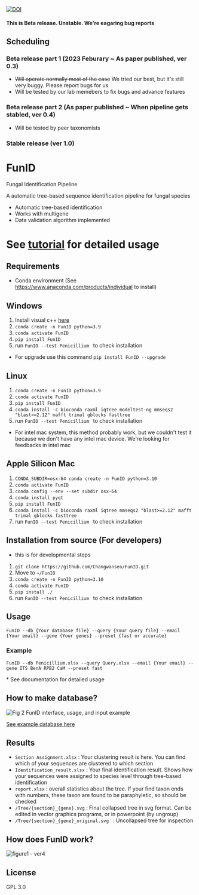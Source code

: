[![DOI](https://zenodo.org/badge/588465720.svg)](https://zenodo.org/doi/10.5281/zenodo.10714946)

#### This is Beta release. Unstable. We're eagaring bug reports

## Scheduling
### Beta release part 1 (2023 Feburary ~ As paper published, ver 0.3)
- ~~Will operate normally most of the case~~ We tried our best, but it's still very buggy. Please report bugs for us
- Will be tested by our lab memebers to fix bugs and advance features

### Beta release part 2 (As paper published ~ When pipeline gets stabled, ver 0.4)
- Will be tested by peer taxonomists

### Stable release (ver 1.0)




# FunID
Fungal Identification Pipeline

A automatic tree-based sequence identification pipeline for fungal species

- Automatic tree-based identification
- Works with multigene
- Data validation algorithm implemented


# See [tutorial](https://github.com/Changwanseo/FunID/blob/main/tutorial/tutorial.md) for detailed usage


## Requirements
- Conda environment (See https://www.anaconda.com/products/individual to install)

<!--
## Installation with conda (May not work with Linux or Mac)
1. ```conda create -n FunID python=3.10```
2. ```conda activate FunID```
3. ```conda install -c cwseo FunID```
4. run ```FunID --test Penicillium ``` to check installation
If this one fails, use next one
-->

## Windows
1. Install visual c++ [here](https://visualstudio.microsoft.com/ko/visual-cpp-build-tools/)
2. ```conda create -n FunID python=3.9```
3. ```conda activate FunID```
4. ```pip install FunID```
5. run ```FunID --test Penicillium ``` to check installation

* For upgrade use this command
``` pip install FunID --upgrade ```

## Linux
1. ```conda create -n FunID python=3.9```
2. ```conda activate FunID```
3. ```pip install FunID```
4. ```conda install -c bioconda raxml iqtree modeltest-ng mmseqs2 "blast>=2.12" mafft trimal gblocks fasttree```
5. run ```FunID --test Penicillium ``` to check installation


* For intel mac system, this method probably work, but we couldn't test it because we don't have any intel mac device. We're looking for feedbacks in intel mac

## Apple Silicon Mac
1. ```CONDA_SUBDIR=osx-64 conda create -n FunID python=3.10```
2. ```conda activate FunID```
3. ```conda config --env --set subdir osx-64```
4. ```conda install pyqt```
5. ```pip install FunID```
6. ```conda install -c bioconda raxml iqtree mmseqs2 "blast>=2.12" mafft trimal gblocks fasttree```
7. run ```FunID --test Penicillium ``` to check installation

## Installation from source (For developers)
* this is for developmental steps
1. ```git clone https://github.com/Changwanseo/FunID.git```
2. Move to ```~/FunID```
3. ```conda create -n FunID python=3.10```
4. ```conda activate FunID```
5. ```pip install ./```
6. run ```FunID --test Penicillium ``` to check installation


## Usage
```FunID --db {Your database file} --query {Your query file} --email {Your email} --gene {Your genes} --preset {fast or accurate}```

### Example
```FunID --db Penicillium.xlsx --query Query.xlsx --email {Your email} --gene ITS BenA RPB2 CaM --preset fast```


\* See documentation for detailed usage



<!--### GUI mode (\*Currently under development)
1. Go to ~/FunID-dev
2. ```streamlit run FunID_GUI.py```
* GUI run is on experimental
* If you want to edit GUI options, edit ```Option_manager.xlsx``` and variables in ```FunID_GUI.py```

### Server mode (\* Currently under development)-->



## How to make database?
  ![Fig 2 FunID interface, usage, and input example](https://github.com/Changwanseo/FunID/assets/64393882/78e5dd58-a656-4395-bda9-0ee671411e2c)




[See example database here](https://github.com/Changwanseo/FunID/blob/main/funid/test_dataset/penicillium/DB/DB_Penicillium.xlsx)


<!--## 
## What query formats can be used?
#### Query formats can be either 
fasta (```.fa```, ```.fna```, ```.fas```, ```.fasta```, ```.txt```) or
tabular (```.xlsx```, ```.csv```,  ```.parquet```, ```.ftr```) form

- fasta form : Do not use ambiguous accessions in your fasta name. For example, accessions "A1234" and "A123" can be confused in pipeline. Section and genus name of the sequences will be automatically assigned according to your database. So if you want to fix it, use tabular form
- tabular form : your table should include ```ID```, and ```{gene names}``` (highly recommended for multigene analysis)-->

<!--## Tips for method selection
* SEARCH_METHOD : blast is faster for smaller dataset, while mmseqs are faster in huge dataset, but consumes a lot of memory
* ALIGNMENT_METHOD : currently mafft is only available.
* TRIMMING_METHOD : use trimal or gblocks, in your favor. gblocks usally cuts more, but can be differ by advanced option. Use none if you have enough time and resource for calculation
* MODEL_METHOD : model method is currently not working good enough please wait
* TREE_METHOD : fasttree is fastest, but least accurate (However, still a lot accurate than NJ tree). It is treated that iqtree is faster but slightly less accurate than raxml, but iqtree requires at least 1000 bootstrap. So in case of speed, raxml could be a little bit faster when low bootstrap selected-->

## Results
* ```Section Assignment.xlsx``` : Your clustering result is here. You can find which of your sequences are clustered to which section 
* ```Identification_result.xlsx``` : Your final identification result. Shows how your sequences were assigned to species level through tree-based identification
* ```report.xlsx``` : overall statistics about the tree. If your find taxon ends with numbers, these taxon are found to be paraphyletic, so should be checked
* ```/Tree/{section}_{gene}.svg``` : Final collapsed tree in svg format. Can be edited in vector graphics programs, or in powerpoint (by ungroup)
* ```/Tree/{section}_{gene}_original.svg ``` : Uncollapsed tree for inspection

## How does FunID work?
![figure1 - ver4](https://github.com/Changwanseo/FunID/assets/64393882/6a366d32-6aaf-4d0c-8102-8c7dd5fda4c2)




## License
GPL 3.0
